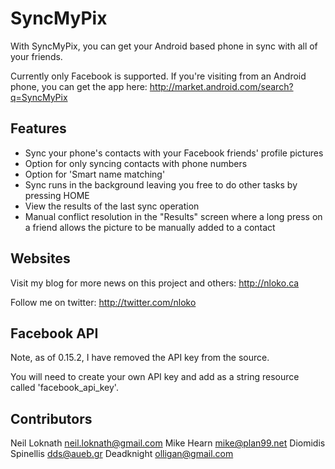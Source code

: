 SyncMyPix
=========

With SyncMyPix, you can get your Android based phone in sync with all of your friends.

Currently only Facebook is supported. If you're visiting from an Android phone,
you can get the app here: http://market.android.com/search?q=SyncMyPix

Features
--------

- Sync your phone's contacts with your Facebook friends' profile pictures
- Option for only syncing contacts with phone numbers
- Option for 'Smart name matching'  
- Sync runs in the background leaving you free to do other tasks by pressing HOME
- View the results of the last sync operation 
- Manual conflict resolution in the "Results" screen where a long press on a friend allows the picture to be manually added to a contact

Websites
--------

Visit my blog for more news on this project and others: 
http://nloko.ca

Follow me on twitter:
http://twitter.com/nloko

Facebook API
------------

Note, as of 0.15.2, I have removed the API key from the source.  

You will need to create your own API key and add as a string resource
called 'facebook_api_key'.

Contributors
------------

Neil Loknath <neil.loknath@gmail.com>
Mike Hearn <mike@plan99.net>
Diomidis Spinellis <dds@aueb.gr>
Deadknight <olligan@gmail.com>
